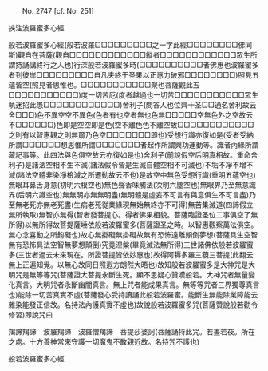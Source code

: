 ﻿　　No. 2747 [cf. No. 251]

挾注波羅蜜多心經

般若波羅蜜多心經(般若波羅□□□□□□□□□之一字此經□□□□□□□□佛同斯)觀自在菩薩(觀自□□□□□□□□□□□□縱者□□□□□□□□□□□□眾生所謂持誦講終行之人也)行深般若波羅蜜多時(□□□□□□□□□□者佛惠也波羅蜜多者到彼岸□□□□□□□□□自凡夫終于圣果以正惠力破邪□□□□□□□□)照見五蘊皆空(照見者思惟也。□□□□□□□□□□□聚也菩薩觀此五□□□□□□□□□□□)度一切苦厄(度者越過也一切苦□□□□□□□□□□□眾生執迷招此患□□□□□□□□□□□□)舍利子(問答人也位齊十圣□□通名舍利故云舍□□□)色不異空空不異色(色者有也空者無也色無□□□□□空無色外之空故云不□□□□□□)色即是空空即是色(空不離色色不離空故□□□□□□□□□□□□之則有以智惠觀之則無爾乃色空□□□□□□□即也)受想行識亦復如是(受者受納所謂□□□□□□想思惟所謂□□□□□□□者起作所謂興功運動等。識者內緣所謂藏記事等。此四法與色俱空故云亦復如是也)舍利子(前說假空后明真相故。重命舍利子)是諸法空相不生不滅(諸法假令皆是生滅自體空相不可滅也)不垢不凈不增不減(諸法空體非染凈檢減之所遷動故云不也)是故空中無色受想行識(重明五蘊空也)無眼耳鼻舌身意(初明六根空也)無色聲香味觸法(次明六塵空也)無眼界乃至無意識界(后明六識空也)無無明亦無無明盡(無明體是虛妄不可言有與意俱生不可言盡)乃至無老死亦無老死盡(生病老死從業緣現無始無終亦不可得)無苦集滅道(四諦假立無所執取)無智亦無得(智者發菩提心。得者佛果相貌。菩薩臨證圣位二事俱空了無所得)以無所得故菩提薩埵依般若波羅蜜多(菩薩證圣之時。以智惠觀察萬法俱空。無心念喜動之所鉤礙也)故心無掛礙無掛礙故無有恐怖遠離顛倒夢想(菩薩具生空智無有恐怖具法空智無夢想顛倒)究竟涅槃(畢竟滅法無所得)三世諸佛依般若波羅蜜多(三世者過去未來現在。所證菩提皆依妙惠也)故得阿耨多羅三藐三菩提(此翻云無上正遍知覺。以無心故同日照遐方朗然大晤也)故知般若波羅蜜多是大神咒是大明咒是無等等咒(菩薩證大菩提永斷生死。顯不思疑心贊嘆般若。大神咒者無量變化真言。大明咒者永斷幽闇真言。無上咒者能成果真言。無等等咒者三界獨尊真言也)能除一切苦真實不虛(菩薩發心受持讀誦此般若波羅蜜。能斷生無能除業障能去雜染能發正信故。名持法內護真實不虛也)故說般若波羅蜜多咒(菩薩贊說般若勸令修習)即說咒曰

羯諦羯諦　波羅羯諦　波羅僧羯諦　菩提莎婆訶(菩薩誦持此咒。若晝若夜。所在之處。十方善神常來守護一切魔鬼不敢親近故。名持咒不護也)

般若波羅蜜多心經
